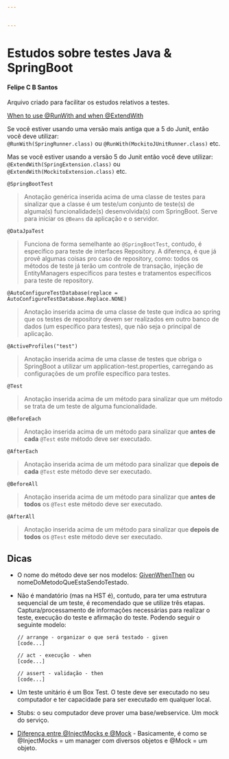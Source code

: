 ```yaml
---


---
```


<h1 id="estudos-sobre-testes-java--springboot">Estudos sobre testes Java &amp; SpringBoot</h1>
<h4 id="felipe-c-b-santos">Felipe C B Santos</h4>
<p>Arquivo criado para facilitar os estudos relativos a testes.</p>
<p><a href="https://stackoverflow.com/questions/55276555/when-to-use-runwith-and-when-extendwith">When to use @RunWith and when @ExtendWith</a></p>
<p>Se você estiver usando uma versão mais antiga que a 5 do Junit, então você deve utilizar:<br>
<code>@RunWith(SpringRunner.class)</code> ou <code>@RunWith(MockitoJUnitRunner.class)</code> etc.</p>
<p>Mas se você estiver usando a versão 5 do Junit então você deve utilizar:  <code>@ExtendWith(SpringExtension.class)</code> ou <code>@ExtendWith(MockitoExtension.class)</code> etc.</p>
<p><code>@SpringBootTest</code></p>
<blockquote>
<p>Anotação genérica inserida acima de uma classe de testes para sinalizar que a classe é um teste/um conjunto de teste(s) de alguma(s) funcionalidade(s) desenvolvida(s) com SpringBoot. Serve para iniciar os <code>@Beans</code> da aplicação e o servidor.</p>
</blockquote>
<p><code>@DataJpaTest</code></p>
<blockquote>
<p>Funciona de forma semelhante ao <code>@SpringBootTest</code>, contudo, é específico para teste de interfaces Repository. A diferença, é que já provê algumas coisas pro caso de repository, como: todos os métodos de teste já terão um controle de transação, injeção de EntityManagers específicos para testes e tratamentos específicos para teste de repository.</p>
</blockquote>
<p><code>@AutoConfigureTestDatabase(replace = AutoConfigureTestDatabase.Replace.NONE)</code></p>
<blockquote>
<p>Anotação inserida acima de uma classe de teste que indica ao spring que os testes de repository devem ser realizados em outro banco de dados (um específico para testes), que não seja o principal de aplicação.</p>
</blockquote>
<p><code>@ActiveProfiles("test")</code></p>
<blockquote>
<p>Anotação inserida acima de uma classe de testes que obriga o SpringBoot a utilizar um application-test.properties, carregando as configurações de um profile específico para testes.</p>
</blockquote>
<p><code>@Test</code></p>
<blockquote>
<p>Anotação inserida acima de um método para sinalizar que um método se trata de um teste de alguma funcionalidade.</p>
</blockquote>
<p><code>@BeforeEach</code></p>
<blockquote>
<p>Anotação inserida acima de um método para sinalizar que <strong>antes de cada</strong> <code>@Test</code> este método deve ser executado.</p>
</blockquote>
<p><code>@AfterEach</code></p>
<blockquote>
<p>Anotação inserida acima de um método para sinalizar que <strong>depois de cada</strong> <code>@Test</code> este método deve ser executado.</p>
</blockquote>
<p><code>@BeforeAll</code></p>
<blockquote>
<p>Anotação inserida acima de um método para sinalizar que <strong>antes de todos</strong> os <code>@Test</code> este método deve ser executado.</p>
</blockquote>
<p><code>@AfterAll</code></p>
<blockquote>
<p>Anotação inserida acima de um método para sinalizar que <strong>depois de todos</strong> os <code>@Test</code> este método deve ser executado.</p>
</blockquote>
<h2 id="dicas">Dicas</h2>
<ul>
<li>
<p>O nome do método deve ser nos modelos: <a href="https://martinfowler.com/bliki/GivenWhenThen.html">GivenWhenThen</a> ou nomeDoMetodoQueEstaSendoTestado.</p>
</li>
<li>
<p>Não é mandatório (mas na HST é), contudo, para ter uma estrutura sequencial de um teste, é recomendado que se utilize três etapas. Captura/processamento de informações necessárias para realizar o teste, execução do teste e afirmação do teste. Podendo seguir o seguinte modelo:</p>
<p><code>// arrange - organizar o que será testado - given</code><br>
<code>[code...]</code></p>
<p><code>// act - execução - when</code><br>
<code>[code...]</code></p>
<p><code>// assert - validação - then</code><br>
<code>[code...]</code></p>
</li>
<li>
<p>Um teste unitário é um Box Test. O teste deve ser executado no seu computador e ter capacidade para ser executado em qualquer local.</p>
</li>
<li>
<p>Stubs: o seu computador deve prover uma base/webservice. Um mock do serviço.</p>
</li>
<li>
<p><a href="https://stackoverflow.com/questions/16467685/difference-between-mock-and-injectmocks">Diferença entre @InjectMocks e @Mock</a> - Basicamente, é como se @InjectMocks = um manager com diversos objetos e @Mock = um objeto.</p>
</li>
</ul>

